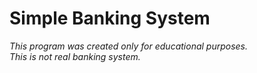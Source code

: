 # Simple Banking System

*This program was created only for educational purposes.\
This is not real banking system.*
